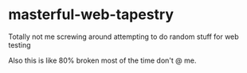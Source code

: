 # masterful-web-tapestry
Totally not me screwing around attempting to do random stuff for web testing

Also this is like 80% broken most of the time don't @ me.  
